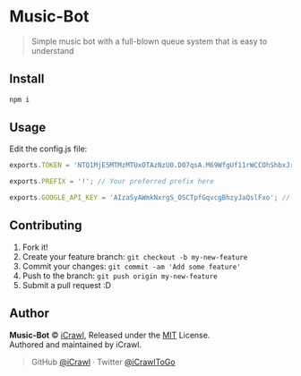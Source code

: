 # Music-Bot
> Simple music bot with a full-blown queue system that is easy to understand

## Install

```bash
npm i
```

## Usage

Edit the config.js file:

```js
exports.TOKEN = 'NTQ1MjE5MTMzMTUxOTAzNzU0.D07qsA.M69WfgUf11rWCCOhShbxJrMsG-o'; // Your token here

exports.PREFIX = '!'; // Your preferred prefix here

exports.GOOGLE_API_KEY = 'AIzaSyAWmkNxrgS_OSCTpfGqvcgBhzyJaQslFxo'; // Your youtube/google API key here
```

## Contributing

1. Fork it!
2. Create your feature branch: `git checkout -b my-new-feature`
3. Commit your changes: `git commit -am 'Add some feature'`
4. Push to the branch: `git push origin my-new-feature`
5. Submit a pull request :D

## Author

**Music-Bot** © [iCrawl](https://github.com/iCrawl), Released under the [MIT](https://github.com/iCrawl/Music-Bot/blob/master/LICENSE) License.<br>
Authored and maintained by iCrawl.

> GitHub [@iCrawl](https://github.com/iCrawl) · Twitter [@iCrawlToGo](https://twitter.com/iCrawlToGo)
